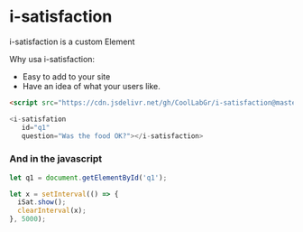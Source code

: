 # i-satisfaction

i-satisfaction is a custom Element 

Why usa i-satisfaction:

 * Easy to add to your site
 * Have an idea of what your users like.

 ```html
<script src="https://cdn.jsdelivr.net/gh/CoolLabGr/i-satisfaction@master/i-satisfaction.js">

<i-satisfation
    id="q1"
    question="Was the food OK?"></i-satisfaction>
```
### And in the javascript

```javascript
let q1 = document.getElementById('q1');

let x = setInterval(() => {
  iSat.show();
  clearInterval(x);
}, 5000);
```